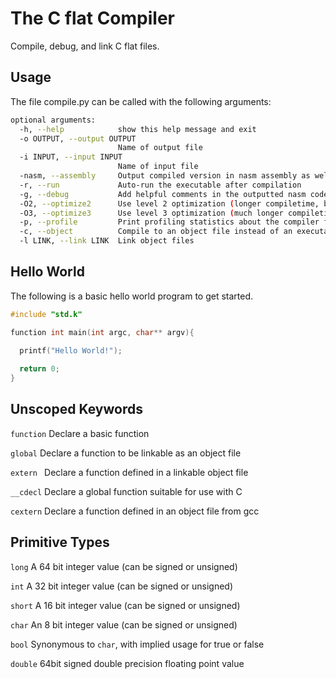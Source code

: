 # The C flat Compiler

Compile, debug, and link C flat files.

## Usage

The file compile.py can be called with the following arguments:

```bash
optional arguments:
  -h, --help            show this help message and exit
  -o OUTPUT, --output OUTPUT
                        Name of output file
  -i INPUT, --input INPUT
                        Name of input file
  -nasm, --assembly     Output compiled version in nasm assembly as well as the executable
  -r, --run             Auto-run the executable after compilation
  -g, --debug           Add helpful comments in the outputted nasm code if [-nasm] option used
  -O2, --optimize2      Use level 2 optimization (longer compiletime, but somewhat faster output)
  -O3, --optimize3      Use level 3 optimization (much longer compiletime, but faster output)
  -p, --profile         Print profiling statistics about the compiler for debugging/optimization
  -c, --object          Compile to an object file instead of an executable
  -l LINK, --link LINK  Link object files
```

## Hello World

The following is a basic hello world program to get started.

```C
#include "std.k"

function int main(int argc, char** argv){
  
  printf("Hello World!");

  return 0;
}

```


## Unscoped Keywords

```function``` Declare a basic function 


```global``` Declare a function to be linkable as an object file


```extern ``` Declare a function defined in a linkable object file


```__cdecl``` Declare a global function suitable for use with C


```cextern``` Declare a function defined in an object file from gcc


## Primitive Types

```long``` A 64 bit integer value (can be signed or unsigned)

```int``` A 32 bit integer value (can be signed or unsigned)

```short``` A 16 bit integer value (can be signed or unsigned)

```char``` An 8 bit integer value (can be signed or unsigned)

```bool``` Synonymous to ```char```, with implied usage for true or false

```double``` 64bit signed double precision floating point value



